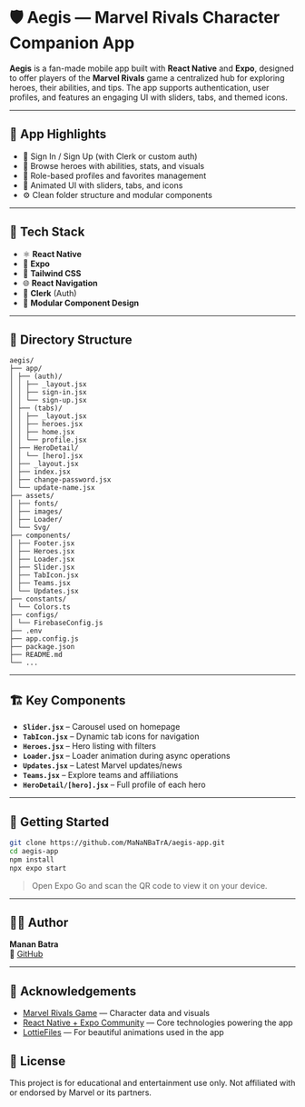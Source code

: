 # 🛡️ Aegis — Marvel Rivals Character Companion App

**Aegis** is a fan-made mobile app built with **React Native** and **Expo**, designed to offer players of the **Marvel Rivals** game a centralized hub for exploring heroes, their abilities, and tips. The app supports authentication, user profiles, and features an engaging UI with sliders, tabs, and themed icons.

---

## 📲 App Highlights

- 🔐 Sign In / Sign Up (with Clerk or custom auth)
- 🦸 Browse heroes with abilities, stats, and visuals
- 🎯 Role-based profiles and favorites management
- 🎨 Animated UI with sliders, tabs, and icons
- ⚙️ Clean folder structure and modular components

---

## 🧰 Tech Stack

- ⚛️ **React Native**
- 🚀 **Expo**
- 💅 **Tailwind CSS**
- 🌐 **React Navigation**
- 🧪 **Clerk** (Auth)
- 🧩 **Modular Component Design**

---

## 📁 Directory Structure

```
aegis/
├── app/
│ ├── (auth)/
│ │ ├── _layout.jsx
│ │ ├── sign-in.jsx
│ │ └── sign-up.jsx
│ ├── (tabs)/
│ │ ├── _layout.jsx
│ │ ├── heroes.jsx
│ │ ├── home.jsx
│ │ └── profile.jsx
│ ├── HeroDetail/
│ │ └── [hero].jsx
│ ├── _layout.jsx
│ ├── index.jsx
│ ├── change-password.jsx
│ └── update-name.jsx
├── assets/
│ ├── fonts/
│ ├── images/
│ ├── Loader/
│ └── Svg/
├── components/
│ ├── Footer.jsx
│ ├── Heroes.jsx
│ ├── Loader.jsx
│ ├── Slider.jsx
│ ├── TabIcon.jsx
│ ├── Teams.jsx
│ └── Updates.jsx
├── constants/
│ └── Colors.ts
├── configs/
│ └── FirebaseConfig.js
├── .env
├── app.config.js
├── package.json
├── README.md
└── ...
```

---

## 🏗️ Key Components

- **`Slider.jsx`** – Carousel used on homepage
- **`TabIcon.jsx`** – Dynamic tab icons for navigation
- **`Heroes.jsx`** – Hero listing with filters
- **`Loader.jsx`** – Loader animation during async operations
- **`Updates.jsx`** – Latest Marvel updates/news
- **`Teams.jsx`** – Explore teams and affiliations
- **`HeroDetail/[hero].jsx`** – Full profile of each hero

---

## 🚀 Getting Started

```bash
git clone https://github.com/MaNaNBaTrA/aegis-app.git
cd aegis-app
npm install
npx expo start
```

> Open Expo Go and scan the QR code to view it on your device.

---



## 🙋‍♂️ Author

**Manan Batra**  
🔗 [GitHub](https://github.com/MaNaNBaTrA)

---

## 🙌 Acknowledgements

- [Marvel Rivals Game](https://marvelrivals.com/) — Character data and visuals  
- [React Native + Expo Community](https://reactnative.dev/) — Core technologies powering the app  
- [LottieFiles](https://lottiefiles.com/) — For beautiful animations used in the app


## 📄 License

This project is for educational and entertainment use only. Not affiliated with or endorsed by Marvel or its partners.
